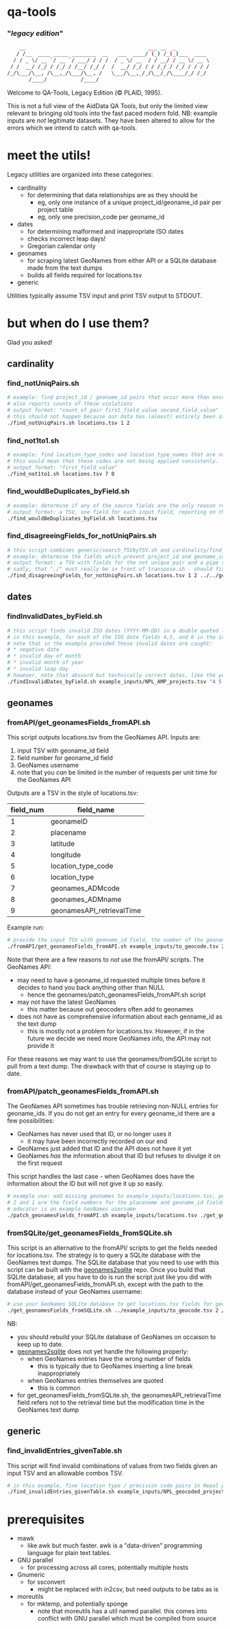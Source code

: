 # qa-tools
### "_legacy edition_"

```bash
    __                                        ___ __  _           
   / /__  ____ _____ ________  __   ___  ____/ (_) /_(_)___  ____ 
  / / _ \/ __ `/ __ `/ ___/ / / /  / _ \/ __  / / __/ / __ \/ __ \
 / /  __/ /_/ / /_/ / /__/ /_/ /  /  __/ /_/ / / /_/ / /_/ / / / /
/_/\___/\__, /\__,_/\___/\__, /   \___/\__,_/_/\__/_/\____/_/ /_/ 
       /____/           /____/                                    
```                                                            
                                                            
Welcome to QA-Tools, Legacy Edition (© PLAID, 1995).

This is not a full view of the AidData QA Tools, but only the limited view relevant to bringing old tools into the fast paced modern fold.
NB: example inputs are *not* legitimate datasets.  They have been altered to allow for the errors which we intend to catch with qa-tools.

# meet the utils!

Legacy utilities are organized into these categories:

* cardinality
  * for determining that data relationships are as they should be
    * eg, only one instance of a unique project_id/geoname_id pair per project table
    * eg, only one precision_code per geoname_id
* dates
  * for determining malformed and inappropriate ISO dates
  * checks incorrect leap days!
  * Gregorian calendar only
* geonames
  * for scraping latest GeoNames from either API or a SQLite database made from the text dumps
  * builds all fields required for locations.tsv
* generic

Utilities typically assume TSV input and print TSV output to STDOUT.

# but when do I use them?

Glad you asked!

## cardinality

### find_notUniqPairs.sh

```bash
# example: find project_id / geoname_id pairs that occur more than once in the locations table
# also reports counts of these violations
# output format: "count_of_pair first_field_value second_field_value"
# this should not happen because our data has (almost) entirely been at project level so there is no need to mention a project location more than once
./find_notUniqPairs.sh locations.tsv 1 2
```

### find_not1to1.sh

```bash
# example: find location_type_codes and location_type_names that are not one-to-one
# this would mean that these codes are not being applied consistenly.  perhaps a code was used for two distinct values.
# output format: "first_field_value"
./find_not1to1.sh locations.tsv 7 8
```

### find_wouldBeDuplicates_byField.sh

```bash
# example: determine if any of the source fields are the only reason records are not duplicates - can help in identifying fields that prevent duplicate detection.
# output format: a TSV, one field for each input field, reporting on the percent of records that would become duplicates if that field were removed
./find_wouldBeDuplicates_byField.sh locations.tsv
```

### find_disagreeingFields_for_notUniqPairs.sh

```bash
# this script combines generic/search_TSVbyTSV.sh and cardinality/find_notUniqPairs.sh to find 
# example: determine the fields which prevent project_id and geoname_id from being unique pairs, for example disagreement in the precision code fields (ie, the same project_id/geoname_id pair might have a precision 6 sometimes and a precision 8 sometimes)
# output format: a TSV with fields for the not unique pair and a pipe separated list of fields that keep that pair from not being unique (note the special case where you have true duplicate records is not covered)
# sadly, that "./" must really be in front of transpose.sh - should fix
./find_disagreeingFields_for_notUniqPairs.sh locations.tsv 1 2 ../../generic/search_TSVbyTSV.sh ../../cardinality/find_notUniqPairs.sh ./transpose_tsv.sh
```

## dates

### findInvalidDates_byField.sh

```bash
# this script finds invalid ISO dates (YYYY-MM-DD) in a double quoted list of ISO date fields in a TSV
# in this example, for each of the ISO date fields 4,5, and 6 in the input TSV, find invalid dates
# note that in the example provided these invalid dates are caught:
# * negative date
# * invalid day of month
# * invalid month of year
# * invalid leap day
# however, note that absuurd but technically correct dates, like the year "8", are not caught
./findInvalidDates_byField.sh example_inputs/NPL_AMP_projects.tsv "4 5 6"
```

## geonames

### fromAPI/get_geonamesFields_fromAPI.sh

This script outputs locations.tsv from the GeoNames API.
Inputs are:

1. input TSV with geoname_id field
1. field number for geoname_id field
1. GeoNames username
  1. note that you *can* be limited in the number of requests per unit time for the GeoNames API

Outputs are a TSV in the style of locations.tsv:

field_num|field_name
---|---
1|geonameID
2|placename
3|latitude
4|longitude
5|location_type_code
6|location_type
7|geonames_ADMcode
8|geonames_ADMname
9|geonamesAPI_retrievalTime

Example run:

```bash
# provide the input TSV with geoname_id field, the number of the geoname_id field, and a valid GeoNames username to query the API
./fromAPI/get_geonamesFields_fromAPI.sh example_inputs/to_geocode.tsv 2 adecatur
```

Note that there are a few reasons to *not* use the fromAPI/ scripts.
The GeoNames API:

* may need to have a geoname_id requested multiple times before it decides to hand you back anything other than NULL
  * hence the geonames/patch_geonamesFields_fromAPI.sh script
* may not have the latest GeoNames
  * this matter because out geocoders often add to geonames
* does not have as comprehensive information about each geoname_id as the text dump
  * this is mostly not a problem for locations.tsv.  However, if in the future we decide we need more GeoNames info, the API may not provide it

For these reasons we may want to use the geonames/fromSQLite script to pull from a text dump.
The drawback with that of course is staying up to date.

### fromAPI/patch_geonamesFields_fromAPI.sh

The GeoNames API sometimes has trouble retrieving non-NULL entries for geoname_ids.
If you do not get an entry for every geoname_id there are a few possibilities:

* GeoNames has never used that ID, or no longer uses it
  * it may have been incorrectly recorded on our end
* GeoNames just added that ID and the API does not have it yet
* GeoNames *has* the information about that ID but refuses to divulge it on the first request

This script handles the last case - when GeoNames does have the information about the ID but will not give it  up so easily.

```bash
# example use: add missing geonames to example_inputs/locations.tsv, put the output in /tmp/out.csv
# 2 and 1 are the field numbers for the placename and geoname_id fields in the input TSV
# adecatur is an example GeoNames username
./patch_geonamesFields_fromAPI.sh example_inputs/locations.tsv ./get_geonamesFields_fromAPI.sh 2 1 adecatur /tmp/out.csv
```

### fromSQLite/get_geonamesFields_fromSQLite.sh

This script is an alternative to the fromAPI/ scripts to get the fields needed for locations.tsv.
The strategy is to query a SQLite database with the GeoNames text dumps.
The SQLite database that you need to use with this script can be built with the [geonames2sqlite](https://github.com/albert-decatur/geonames2sqlite) repo.
Once you build that SQLite database, all you have to do is run the script just like you did with fromAPI/get_geonamesFields_fromAPI.sh, except with the path to the database instead of your GeoNames username:

```bash
# use your GeoNames SQLite database to get locations.tsv fields for geoname_id in input TSV
./get_geonamesFields_fromSQLite.sh ../example_inputs/to_geocode.tsv 2 /path/to/geonameSQLiteDB/geonames_YYYY-MM-DD.sqlite
```

NB: 

* you should rebuild your SQLite database of GeoNames on occaison to keep up to date.
* [geonames2sqlite](https://github.com/albert-decatur/geonames2sqlite) does not yet handle the following properly:
  * when GeoNames entries have the wrong number of fields
    * this is typically due to GeoNames inserting a line break inappropriately
  * when GeoNames entries themselves are quoted
    * this is common
* for get_geonamesFields_fromSQLite.sh, the geonamesAPI_retrievalTime field refers not to the retrieval time but the modification time in the GeoNames text dump

## generic

### find_invalidEntries_givenTable.sh

This script will find invalid combinations of values from two fields given an input TSV and an allowable combos TSV.

```bash
# in this example, fine location type / precision code pairs in Nepal project locations that fall outside the allowable list called loctypes_allowable.tsv
./find_invalidEntries_givenTable.sh example_inputs/NPL_geocoded_projectLocations.tsv 8 3 example_inputs/loctypes_allowable.tsv
```

# prerequisites

* mawk
  * like awk but much faster.  awk is a "data-driven" programming language for plain text tables.
* GNU parallel
  * for processing across all cores, potentially multiple hosts
* Gnumeric
  * for ssconvert
    * might be replaced with in2csv, but need outputs to be tabs as is
* moreutils
  * for mktemp, and potentially sponge
    * note that moreutils has a util named parallel.  this comes into conflict with GNU parallel which must be compiled from source
